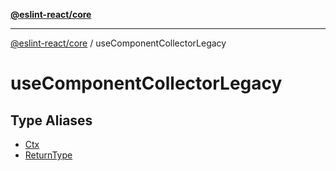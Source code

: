[**@eslint-react/core**](../../README.md)

***

[@eslint-react/core](../../README.md) / useComponentCollectorLegacy

# useComponentCollectorLegacy

## Type Aliases

- [Ctx](type-aliases/Ctx.md)
- [ReturnType](type-aliases/ReturnType.md)
